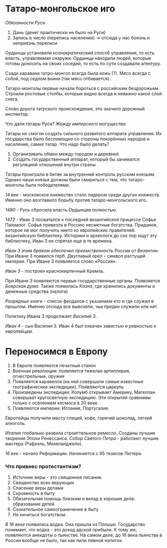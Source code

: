 # Татаро-монгольское иго
*Обязанности Руси*
1. Дань (денег практически не было на Руси)
2. Запись в число (перепись населения) -> отсюда у нас боязнь и неприязнь переписи 

Ордынцы установили *ксенократический* способ управления, то есть власть, управляемая снаружи. Ордынцы находили людей, которые готовы доносить на своих соседей, то есть по сути создавали агентуру. 

Сзади каравана татро-монгол всегда была кожь (?). Мясо всегда с собой, под седлом воина (так мясо отбивается) . 

Татаро-монголы первые начали бороться с российским бездорожьем. Строили ростовые столбы, которые видно всегда и неважно какой слой снега. 

Слово дорога татрского происхождения, это значило дорожный инспектор. 

Что дали татары Руси? *Жажду имперского могущества.*

Татары не смогли создать сильного развитого аппарата управления. Их государства было беспомощно со стороны покорённых народов и населения, самих татар. Что надо было делать? 
1. Организивать обмен между городом и деревней
2. Создать государственный аппарат, который бы занимался регуляцией отношений внутри страны

Татары проиграли в битве за внутренний контроль русским князьям. Однако наши князья должны были смириться с тем, что татаро-монголы были победителями. 

*14 век* - московское княжество стало лидером среди других княжеств. Именно оно возглавило борьбу против татаро-монгольского иго. 

*1480* - Русь сбросила власть Ордынцев полностью. 

*1472* - Иван 3 посватался к последней византийской прицессе Софье Палиалог. Софья привезла в Россию несметные богатства. Приданое, которое не мог получить никто из европейских правителей: византийскую библиотеку. Историки и археологи до сих пор ищут эту библиотеку, Иван 3 ее спрятал еще в те времена. 

*Иван 3 этим браком обеспечил преемственность России от Византии.* При Иване 3 появился герб. Двуглавый орел - символ растущей империи. При Иване 3 появляется слово «Россия». 

*Иван 3* - построен краснокирпичный Кремль. 

При Иване 3 появляются первые государственные органы. Появляется *Боярская дума*. Также появилась *Казна*, где хранились документы и денежные средства (налоги)

*Разрядные книги* - список феодалов с указанием кто и где служил в прошлом. Именно отсюда все выясняли, чьи предки служили или нет. 

Политику Ивана 3 продолжает *Василий 3*. 

*Иван 4* - сын Василия 3. Иван 4 был охвачен завистью и ревностью к европейцам. 

# Переносимся в Европу 
1. В Европе появляется печатный станок
2. Военная революция: появляется тяжелая артиллерия, огнестрельные, оружия
3. Появляется каравелла (на ней совершали самые известные географические экспедиции). Появляются циркуль
4. Произведены экспедиции: Колумб открывает Америку, Магеллан совершает кругосветную экспедицию. Эти открытия сравнимы только с освоением космоса в 20 веке. 
5. Появляются империи: Испания, Португалия. 

Европейцы получили массу специй, кофе, горячий шоколад, легкий алкоголь. 

*Италия* глобально развила строиттельное ремесло. Созданы лучшие творения Эпохи Ренессанса. *Собор Святого Петра* - работают лучшие мастера (Рафаэль, Микеланджело).

*16 век* - начало Реформации. Начинается с 95 тезисов Лютера. 

### Что привнес протестантизм? 
1. Источник веры - это священное писание. 
2. Священство всех верующих
3. Спасение веры делами
4. Скромность в быту
5. Обязательная помощь близким и вклад в хорошие дела: образование детей
6. Сознательное самоограничение в быту
7. Не кичиться богатством 

*В 16 веке* появилась водка. Она пришла из Польши. Государство понимает, что водка - это доход адской прибыли. К тому же, появляются анекдоты о пьянстве. На самом деле, до 16 века пьянства в России вообще не было, так как пили пивной напиток. 
